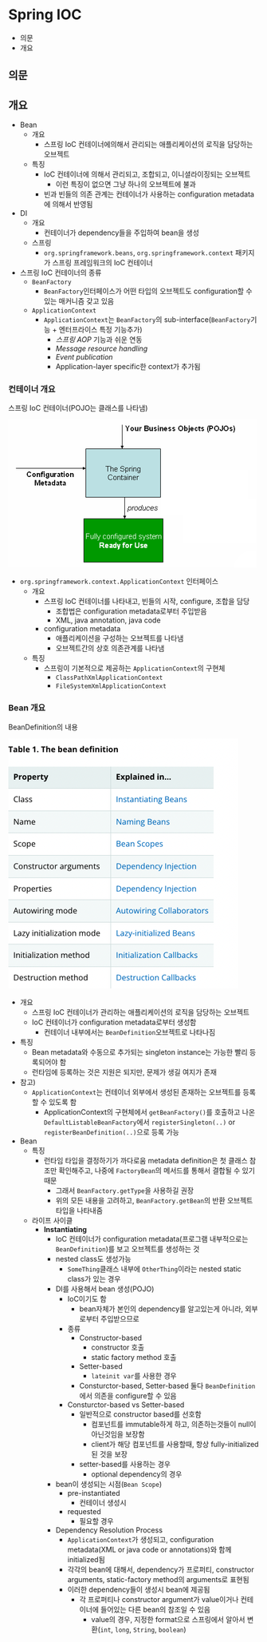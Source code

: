 # Spring IOC

- 의문
- 개요

## 의문

## 개요

- Bean
  - 개요
    - 스프링 IoC 컨테이너에의해서 관리되는 애플리케이션의 로직을 담당하는 오브젝트
  - 특징
    - IoC 컨테이너에 의해서 관리되고, 조합되고, 이니셜라이징되는 오브젝트
      - 이런 특징이 없으면 그냥 하나의 오브젝트에 불과
    - 빈과 빈들의 의존 관계는 컨테이너가 사용하는 configuration metadata에 의해서 반영됨
- DI
  - 개요
    - 컨테이너가 dependency들을 주입하여 bean을 생성
  - 스프링
    - `org.springframework.beans`, `org.springframework.context` 패키지가 스프링 프레임워크의 IoC 컨테이너
- 스프링 IoC 컨테이너의 종류
  - `BeanFactory`
    - `BeanFactory`인터페이스가 어떤 타입의 오브젝트도 configuration할 수 있는 매커니즘 갖고 있음
  - `ApplicationContext`
    - `ApplicationContext`는 `BeanFactory`의 sub-interface(`BeanFactory`기능 + 엔터프라이스 특정 기능추가)
      - *스프링 AOP* 기능과 쉬운 연동
      - *Message resource handling*
      - *Event publication*
      - Application-layer specific한 context가 추가됨

### 컨테이너 개요

스프링 IoC 컨테이너(POJO는 클래스를 나타냄)

![](./images/ioc/spring_ioc_container1.png)

- `org.springframework.context.ApplicationContext` 인터페이스
  - 개요
    - 스프링 IoC 컨테이너를 나타내고, 빈들의 시작, configure, 조합을 담당
      - 조합법은 configuration metadata로부터 주입받음
      - XML, java annotation, java code
    - configuration metadata
      - 애플리케이션을 구성하는 오브젝트를 나타냄
      - 오브젝트간의 상호 의존관계를 나타냄
  - 특징
    - 스프링이 기본적으로 제공하는 `ApplicationContext`의 구현체
      - `ClassPathXmlApplicationContext`
      - `FileSystemXmlApplicationContext`

### Bean 개요

BeanDefinition의 내용

![](./images/ioc/bean1.png)

- 개요
  - 스프링 IoC 컨테이너가 관리하는 애플리케이션의 로직을 담당하는 오브젝트
  - IoC 컨테이너가 configuration metadata로부터 생성함
    - 컨테이너 내부에서는 `BeanDefinition`오브젝트로 나타나짐
- 특징
  - Bean metadata와 수동으로 추가되는 singleton instance는 가능한 빨리 등록되어야 함
  - 런타임에 등록하는 것은 지원은 되지만, 문제가 생길 여지가 존재
- 참고)
  - `ApplicationContext`는 컨테이너 외부에서 생성된 존재하는 오브젝트를 등록할 수 있도록 함
    - ApplicationContext의 구현체에서 `getBeanFactory()`를 호출하고 나온 `DefaultListableBeanFactory`에서 `registerSingleton(..)` or `registerBeanDefinition(..)`으로 등록 가능
- Bean
  - 특징
    - 런타임 타입을 결정하기가 까다로움 metadata definition은 첫 클래스 참조만 확인해주고, 나중에 `FactoryBean`의 메서드를 통해서 결합될 수 있기때문
      - 그래서 `BeanFactory.getType`을 사용하길 권장
      - 위의 모든 내용을 고려하고, `BeanFactory.getBean`의 반환 오브젝트 타입을 나타내줌
  - 라이프 사이클
    - **Instantiating**
      - IoC 컨테이너가 configuration metadata(프로그램 내부적으로는 `BeanDefinition`)를 보고 오브젝트를 생성하는 것
      - nested class도 생성가능
        - `SomeThing`클래스 내부에 `OtherThing`이라는 nested static class가 있는 경우
      - DI를 사용해서 bean 생성(POJO)
        - IoC이기도 함
          - bean자체가 본인의 dependency를 알고있는게 아니라, 외부로부터 주입받으므로
        - 종류
          - Constructor-based
            - constructor 호출
            - static factory method 호출
          - Setter-based
            - `lateinit var`를 사용한 경우
          - Consturctor-based, Setter-based 둘다 `BeanDefinition`에서 의존을 configure할 수 있음
        - Consturctor-based vs Setter-based
          - 일반적으로 constructor based를 선호함
            - 컴포넌트를 immutable하게 하고, 의존하는것들이 null이 아닌것임을 보장함
            - client가 해당 컴포넌트를 사용할때, 항상 fully-initialized된 것을 보장
          - setter-based를 사용하는 경우
            - optional dependency의 경우
      - bean이 생성되는 시점(`Bean Scope`)
        - pre-instantiated
          - 컨테이너 생성시
        - requested
          - 필요할 경우
      - Dependency Resolution Process
        - `ApplicationContext`가 생성되고, configuration metadata(XML or java code or annotations)와 함께 initialized됨
        - 각각의 bean에 대해서, dependency가 프로퍼티, constructor arguments, static-factory method의 arguments로 표현됨
        - 이러한 dependency들이 생성시 bean에 제공됨
          - 각 프로퍼티나 constructor argument가 value이거나 컨테이너에 들어있는 다른 bean의 참조일 수 있음
            - value의 경우, 지정한 format으로 스프링에서 알아서 변환(`int`, `long`, `String`, `boolean`)
